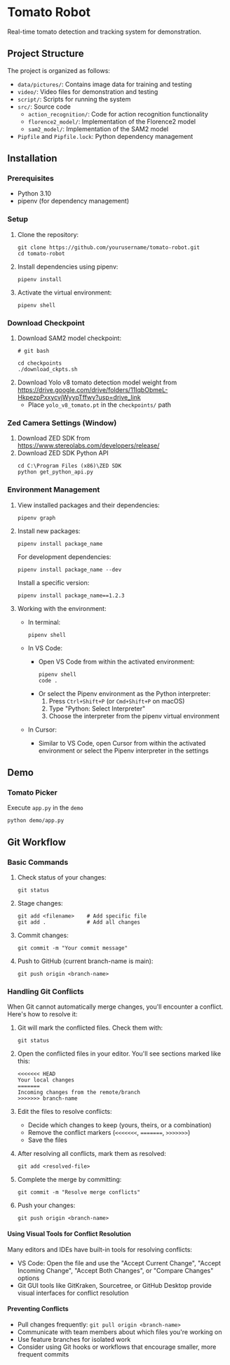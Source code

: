 # Tomato Robot
Real-time tomato detection and tracking system for demonstration.

## Project Structure

The project is organized as follows:
- `data/pictures/`: Contains image data for training and testing
- `video/`: Video files for demonstration and testing
- `script/`: Scripts for running the system
- `src/`: Source code
  - `action_recognition/`: Code for action recognition functionality
  - `florence2_model/`: Implementation of the Florence2 model
  - `sam2_model/`: Implementation of the SAM2 model
- `Pipfile` and `Pipfile.lock`: Python dependency management

## Installation

### Prerequisites
- Python 3.10
- pipenv (for dependency management)

### Setup
1. Clone the repository:
   ```
   git clone https://github.com/yourusername/tomato-robot.git
   cd tomato-robot
   ```

2. Install dependencies using pipenv:
   ```
   pipenv install
   ```

3. Activate the virtual environment:
   ```
   pipenv shell
   ```

### Download Checkpoint
1. Download SAM2 model checkpoint:
   ```
   # git bash
   
   cd checkpoints
   ./download_ckpts.sh
   ```
2. Download Yolo v8 tomato detection model weight from https://drive.google.com/drive/folders/11IqbObmeL-HkpezpPxxycvjWyypTffwy?usp=drive_link
   - Place `yolo_v8_tomato.pt` in the `checkpoints/` path

### Zed Camera Settings (Window)
1. Download ZED SDK from https://www.stereolabs.com/developers/release/ 
2. Download ZED SDK Python API
   ```
   cd C:\Program Files (x86)\ZED SDK
   python get_python_api.py
   ```

### Environment Management

1. View installed packages and their dependencies:
   ```
   pipenv graph
   ```

2. Install new packages:
   ```
   pipenv install package_name
   ```
   
   For development dependencies:
   ```
   pipenv install package_name --dev
   ```
   
   Install a specific version:
   ```
   pipenv install package_name==1.2.3
   ```

3. Working with the environment:
   
   - In terminal:
     ```
     pipenv shell
     ```
   
   - In VS Code:
     - Open VS Code from within the activated environment:
       ```
       pipenv shell
       code .
       ```
     - Or select the Pipenv environment as the Python interpreter:
       1. Press `Ctrl+Shift+P` (or `Cmd+Shift+P` on macOS)
       2. Type "Python: Select Interpreter"
       3. Choose the interpreter from the pipenv virtual environment
   
   - In Cursor:
     - Similar to VS Code, open Cursor from within the activated environment or select the Pipenv interpreter in the settings

## Demo

### Tomato Picker
   Execute `app.py` in the `demo`
   ```
   python demo/app.py
   ```

## Git Workflow

### Basic Commands

1. Check status of your changes:
   ```
   git status
   ```

2. Stage changes:
   ```
   git add <filename>    # Add specific file
   git add .             # Add all changes
   ```

3. Commit changes:
   ```
   git commit -m "Your commit message"
   ```

4. Push to GitHub (current branch-name is main):
   ```
   git push origin <branch-name>
   ```

### Handling Git Conflicts

When Git cannot automatically merge changes, you'll encounter a conflict. Here's how to resolve it:

1. Git will mark the conflicted files. Check them with:
   ```
   git status
   ```

2. Open the conflicted files in your editor. You'll see sections marked like this:
   ```
   <<<<<<< HEAD
   Your local changes
   =======
   Incoming changes from the remote/branch
   >>>>>>> branch-name
   ```

3. Edit the files to resolve conflicts:
   - Decide which changes to keep (yours, theirs, or a combination)
   - Remove the conflict markers (`<<<<<<<`, `=======`, `>>>>>>>`)
   - Save the files

4. After resolving all conflicts, mark them as resolved:
   ```
   git add <resolved-file>
   ```

5. Complete the merge by committing:
   ```
   git commit -m "Resolve merge conflicts"
   ```

6. Push your changes:
   ```
   git push origin <branch-name>
   ```

#### Using Visual Tools for Conflict Resolution

Many editors and IDEs have built-in tools for resolving conflicts:

- VS Code: Open the file and use the "Accept Current Change", "Accept Incoming Change", "Accept Both Changes", or "Compare Changes" options
- Git GUI tools like GitKraken, Sourcetree, or GitHub Desktop provide visual interfaces for conflict resolution

#### Preventing Conflicts

- Pull changes frequently: `git pull origin <branch-name>`
- Communicate with team members about which files you're working on
- Use feature branches for isolated work
- Consider using Git hooks or workflows that encourage smaller, more frequent commits